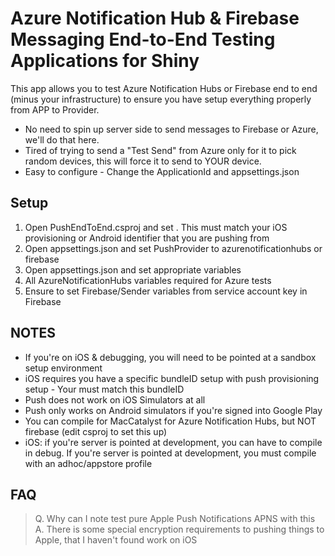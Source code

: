 ﻿# Azure Notification Hub & Firebase Messaging End-to-End Testing Applications for Shiny

This app allows you to test Azure Notification Hubs or Firebase end to end (minus your infrastructure)
to ensure you have setup everything properly from APP to Provider.

* No need to spin up server side to send messages to Firebase or Azure, we'll do that here.
* Tired of trying to send a "Test Send" from Azure only for it to pick random devices, this will force it to send to YOUR device.
* Easy to configure - Change the ApplicationId and appsettings.json

## Setup

1. Open PushEndToEnd.csproj and set <ApplicationId>.  This must match your iOS provisioning or Android identifier that you are pushing from
2. Open appsettings.json and set PushProvider to azurenotificationhubs or firebase
3. Open appsettings.json and set appropriate variables
4. All AzureNotificationHubs variables required for Azure tests
5. Ensure to set Firebase/Sender variables from service account key in Firebase

## NOTES
* If you're on iOS & debugging, you will need to be pointed at a sandbox setup environment
* iOS requires you have a specific bundleID setup with push provisioning setup - Your <ApplicationId> must match this bundleID
* Push does not work on iOS Simulators at all
* Push only works on Android simulators if you're signed into Google Play
* You can compile for MacCatalyst for Azure Notification Hubs, but NOT firebase (edit csproj to set this up)
* iOS: if you're server is pointed at development, you can have to compile in debug.  If you're server is pointed at development, you must compile with an adhoc/appstore profile

## FAQ
> Q. Why can I note test pure Apple Push Notifications APNS with this
> A. There is some special encryption requirements to pushing things to Apple, that I haven't found work on iOS